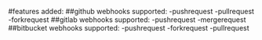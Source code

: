 #features added:
##github webhooks supported:
-pushrequest
-pullrequest
-forkrequest
##gitlab webhooks supported:
-pushrequest
-mergerequest
##bitbucket webhooks supported:
-pushrequest
-forkrequest
-pullrequest
